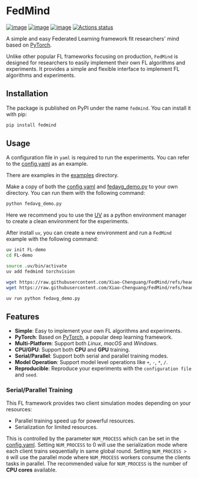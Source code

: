 # FedMind

[![image](https://img.shields.io/pypi/v/fedmind.svg)](https://pypi.python.org/pypi/fedmind)
[![image](https://img.shields.io/pypi/l/fedmind.svg)](https://github.com/Xiao-Chenguang/FedMind//blob/main/LICENSE)
[![image](https://img.shields.io/pypi/pyversions/fedmind.svg)](https://pypi.python.org/pypi/fedmind)
[![Actions status](https://github.com/Xiao-Chenguang/FedMind/workflows/Ruff/badge.svg)](https://github.com/Xiao-Chenguang/FedMind/actions)

A simple and easy Federated Learning framework fit researchers' mind based on [PyTorch](https://pytorch.org/).

Unlike other popular FL frameworks focusing on production, `FedMind` is designed for researchers to easily implement their own FL algorithms and experiments. It provides a simple and flexible interface to implement FL algorithms and experiments.

## Installation
The package is published on PyPI under the name `fedmind`. You can install it with pip:
```bash
pip install fedmind
```

## Usage

A configuration file in `yaml` is required to run the experiments.
You can refer to the [config.yaml](./config.yaml) as an example.

There are examples in the [examples](./examples) directory.


Make a copy of both the [config.yaml](./config.yaml) and [fedavg_demo.py](./examples/fedavg_demo.py) to your own directory.
 You can run them with the following command:
```bash
python fedavg_demo.py
```

Here we recommend you to use the [UV](https://docs.astral.sh/uv/) as a python environment manager to create a clean environment for the experiments.

After install `uv`, you can create a new environment and run a `FedMind` example with the following command:
```bash
uv init FL-demo
cd FL-demo

source .uv/bin/activate
uv add fedmind torchvision

wget https://raw.githubusercontent.com/Xiao-Chenguang/FedMind/refs/heads/main/examples/fedavg_demo.py
wget https://raw.githubusercontent.com/Xiao-Chenguang/FedMind/refs/heads/main/config.yaml

uv run python fedavg_demo.py
```


## Features
- **Simple**: Easy to implement your own FL algorithms and experiments.
- **PyTorch**: Based on [PyTorch](https://pytorch.org/), a popular deep learning framework.
- **Multi-Platform**: Support both *Linux*, *macOS* and *Windows*.
- **CPU/GPU**: Support both **CPU** and **GPU** training.
- **Serial/Parallel**: Support both serial and parallel training modes.
- **Model Operation**: Support model level operations like `+`, `-`, `*`, `/`.
- **Reproducible**: Reproduce your experiments with the `configuration file` and `seed`.


### Serial/Parallel Training
This FL framework provides two client simulation modes depending on your resources:
- Parallel training speed up for powerful resources.
- Serialization for limited resources.

This is controlled by the parameter `NUM_PROCESS` which can be set in the [config.yaml](./config.yaml).
Setting `NUM_PROCESS` to 0 will use the serialization mode where each client trains sequentially in same global round.
Setting `NUM_PROCESS > 0` will use the parallel mode where `NUM_PROCESS` workers consume the clients tasks in parallel.
The recommended value for `NUM_PROCESS` is the number of **CPU cores** available.
